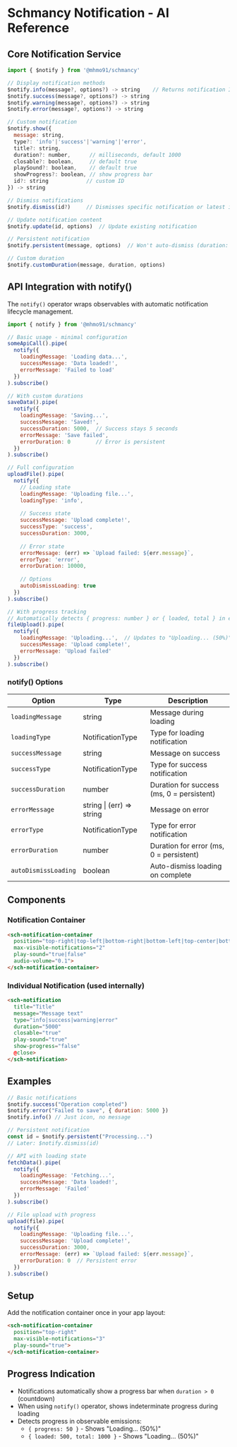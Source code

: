 # Schmancy Notification - AI Reference

## Core Notification Service

```js
import { $notify } from '@mhmo91/schmancy'

// Display notification methods
$notify.info(message?, options?) -> string    // Returns notification ID
$notify.success(message?, options?) -> string
$notify.warning(message?, options?) -> string
$notify.error(message?, options?) -> string

// Custom notification
$notify.show({
  message: string,
  type?: 'info'|'success'|'warning'|'error',
  title?: string,
  duration?: number,      // milliseconds, default 1000
  closable?: boolean,     // default true
  playSound?: boolean,    // default true
  showProgress?: boolean, // show progress bar
  id?: string            // custom ID
}) -> string

// Dismiss notifications
$notify.dismiss(id?)     // Dismisses specific notification or latest if no ID

// Update notification content
$notify.update(id, options)  // Update existing notification

// Persistent notification
$notify.persistent(message, options)  // Won't auto-dismiss (duration: 0)

// Custom duration
$notify.customDuration(message, duration, options)
```

## API Integration with notify()

The `notify()` operator wraps observables with automatic notification lifecycle management.

```js
import { notify } from '@mhmo91/schmancy'

// Basic usage - minimal configuration
someApiCall().pipe(
  notify({
    loadingMessage: 'Loading data...',
    successMessage: 'Data loaded!',
    errorMessage: 'Failed to load'
  })
).subscribe()

// With custom durations
saveData().pipe(
  notify({
    loadingMessage: 'Saving...',
    successMessage: 'Saved!',
    successDuration: 5000,  // Success stays 5 seconds
    errorMessage: 'Save failed',
    errorDuration: 0        // Error is persistent
  })
).subscribe()

// Full configuration
uploadFile().pipe(
  notify({
    // Loading state
    loadingMessage: 'Uploading file...',
    loadingType: 'info',
    
    // Success state
    successMessage: 'Upload complete!',
    successType: 'success',
    successDuration: 3000,
    
    // Error state
    errorMessage: (err) => `Upload failed: ${err.message}`,
    errorType: 'error',
    errorDuration: 10000,
    
    // Options
    autoDismissLoading: true
  })
).subscribe()

// With progress tracking
// Automatically detects { progress: number } or { loaded, total } in emissions
fileUpload().pipe(
  notify({
    loadingMessage: 'Uploading...',  // Updates to "Uploading... (50%)"
    successMessage: 'Upload complete!',
    errorMessage: 'Upload failed'
  })
).subscribe()
```

### notify() Options

| Option | Type | Description |
|--------|------|-------------|
| `loadingMessage` | string | Message during loading |
| `loadingType` | NotificationType | Type for loading notification |
| `successMessage` | string | Message on success |
| `successType` | NotificationType | Type for success notification |
| `successDuration` | number | Duration for success (ms, 0 = persistent) |
| `errorMessage` | string \| (err) => string | Message on error |
| `errorType` | NotificationType | Type for error notification |
| `errorDuration` | number | Duration for error (ms, 0 = persistent) |
| `autoDismissLoading` | boolean | Auto-dismiss loading on complete |

## Components

### Notification Container

```html
<sch-notification-container
  position="top-right|top-left|bottom-right|bottom-left|top-center|bottom-center"
  max-visible-notifications="2"     
  play-sound="true|false"          
  audio-volume="0.1">
</sch-notification-container>
```

### Individual Notification (used internally)

```html
<sch-notification
  title="Title"
  message="Message text"
  type="info|success|warning|error"
  duration="5000"         
  closable="true"
  play-sound="true"
  show-progress="false"   
  @close>
</sch-notification>
```

## Examples

```js
// Basic notifications
$notify.success("Operation completed")
$notify.error("Failed to save", { duration: 5000 })
$notify.info() // Just icon, no message

// Persistent notification
const id = $notify.persistent("Processing...")
// Later: $notify.dismiss(id)

// API with loading state
fetchData().pipe(
  notify({
    loadingMessage: 'Fetching...',
    successMessage: 'Data loaded!',
    errorMessage: 'Failed'
  })
).subscribe()

// File upload with progress
upload(file).pipe(
  notify({
    loadingMessage: 'Uploading file...',
    successMessage: 'Upload complete!',
    successDuration: 3000,
    errorMessage: (err) => `Upload failed: ${err.message}`,
    errorDuration: 0  // Persistent error
  })
).subscribe()
```

## Setup

Add the notification container once in your app layout:

```html
<sch-notification-container 
  position="top-right"
  max-visible-notifications="3"
  play-sound="true">
</sch-notification-container>
```

## Progress Indication

- Notifications automatically show a progress bar when `duration > 0` (countdown)
- When using `notify()` operator, shows indeterminate progress during loading
- Detects progress in observable emissions:
  - `{ progress: 50 }` - Shows "Loading... (50%)"
  - `{ loaded: 500, total: 1000 }` - Shows "Loading... (50%)"